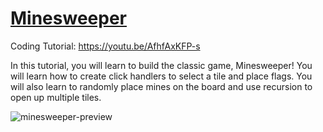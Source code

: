 # [Minesweeper](https://youtu.be/AfhfAxKFP-s)
Coding Tutorial: https://youtu.be/AfhfAxKFP-s

In this tutorial, you will learn to build the classic game, Minesweeper! You will learn how to create click handlers to select a tile and place flags. You will also learn to randomly place mines on the board and use recursion to open up multiple tiles.


![minesweeper-preview](https://user-images.githubusercontent.com/78777681/163043942-b0b11838-0099-47b6-8603-30a84d10ea7e.png)
